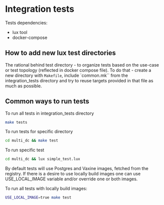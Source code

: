 # Integration tests

Tests dependencies:
- lux tool
- docker-compose

## How to add new lux test directories

The rational behind test directory - to organize tests based on the use-case
or test topology (reflected in docker compose file). To do that - create a new
directory with `Makefile`, include `common.mk`` from the integration_tests
directory and try to reuse targets provided in that file as much as possible.

## Common ways to run tests

To run all tests in integration_tests directory
``` sh
make tests
```

To run tests for specific directory

``` sh
cd multi_dc && make test
```

To run specific test

``` sh
cd multi_dc && lux simple_test.lux
```

By default tests will use Postgres and Vaxine images, fetched from the
registry. If there is a desire to use locally build images one can use
USE_LOCAL_IMAGE variable and/or override one or both images.

To run all tests with locally build images:

``` sh
USE_LOCAL_IMAGE=true make test 
```

